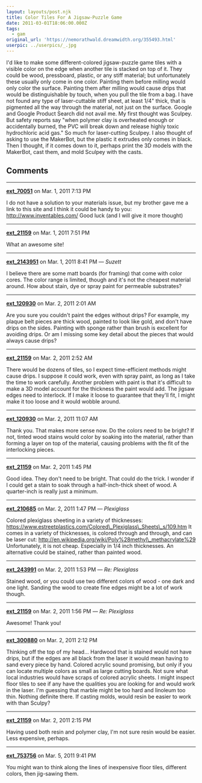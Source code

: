 ```yaml
---
layout: layouts/post.njk
title: Color Tiles For A Jigsaw-Puzzle Game
date: 2011-03-01T18:06:00.000Z
tags:
  - gam
original_url: 'https://nemorathwald.dreamwidth.org/355493.html'
userpic: ../userpics/_.jpg
---
```

I'd like to make some different-colored jigsaw-puzzle game tiles with a visible color on the edge when another tile is stacked on top of it. They could be wood, pressboard, plastic, or any stiff material; but unfortunately these usually only come in one color. Painting them before milling would only color the surface. Painting them after milling would cause drips that would be distinguishable by touch, when you pull the tile from a bag. I have not found any type of laser-cuttable stiff sheet, at least 1/4" thick, that is pigmented all the way through the material, not just on the surface. Google and Google Product Search did not avail me. My first thought was Sculpey. But safety reports say "when polymer clay is overheated enough or accidentally burned, the PVC will break down and release highly toxic hydrochloric acid gas." So much for laser-cutting Sculpey. I also thought of asking to use the MakerBot, but the plastic it extrudes only comes in black. Then I thought, if it comes down to it, perhaps print the 3D models with the MakerBot, cast them, and mold Sculpey with the casts.

## Comments

---

**[ext_70051](https://www.dreamwidth.org/users/ext_70051)** on Mar. 1, 2011 7:13 PM

I do not have a solution to your materials issue, but my brother gave me a link to this site and I think it could be handy to you: http://www.inventables.com/ Good luck (and I will give it more thought)

---

**[ext_21159](https://www.dreamwidth.org/users/ext_21159)** on Mar. 1, 2011 7:51 PM

What an awesome site!

---

**[ext_2143951](https://www.dreamwidth.org/users/ext_2143951)** on Mar. 1, 2011 8:41 PM — *Suzett*

I believe there are some matt boards (for framing) that come with color cores. The color range is limited, though and it's not the cheapest material around. How about stain, dye or spray paint for permeable substrates?

---

**[ext_120930](https://www.dreamwidth.org/users/ext_120930)** on Mar. 2, 2011 2:01 AM

Are you sure you couldn't paint the edges without drips? For example, my plaque belt pieces are thick wood, painted to look like gold, and don't have drips on the sides. Painting with sponge rather than brush is excellent for avoiding drips. Or am I missing some key detail about the pieces that would always cause drips?

---

**[ext_21159](https://www.dreamwidth.org/users/ext_21159)** on Mar. 2, 2011 2:52 AM

There would be dozens of tiles, so I expect time-efficient methods might cause drips. I suppose it could work, even with spray paint, as long as I take the time to work carefully. Another problem with paint is that it's difficult to make a 3D model account for the thickness the paint would add. The jigsaw edges need to interlock. If I make it loose to guarantee that they'll fit, I might make it too loose and it would wobble around.

---

**[ext_120930](https://www.dreamwidth.org/users/ext_120930)** on Mar. 2, 2011 11:07 AM

Thank you. That makes more sense now. Do the colors need to be bright? If not, tinted wood stains would color by soaking into the material, rather than forming a layer on top of the material, causing problems with the fit of the interlocking pieces.

---

**[ext_21159](https://www.dreamwidth.org/users/ext_21159)** on Mar. 2, 2011 1:45 PM

Good idea. They don't need to be bright. That could do the trick. I wonder if I could get a stain to soak through a half-inch-thick sheet of wood. A quarter-inch is really just a minimum.

---

**[ext_210685](https://www.dreamwidth.org/users/ext_210685)** on Mar. 2, 2011 1:47 PM — *Plexiglass*

Colored plexiglass sheeting in a variety of thicknesses: https://www.estreetplastics.com/Colored\_Plexiglass\_Sheets\_s/109.htm It comes in a variety of thicknesses, is colored through and through, and can be laser cut: http://en.wikipedia.org/wiki/Poly%28methyl\_methacrylate%29 Unfortunately, it is not cheap. Especially in 1/4 inch thicknesses. An alternative could be stained, rather than painted wood.

---

**[ext_243991](https://www.dreamwidth.org/users/ext_243991)** on Mar. 2, 2011 1:53 PM — *Re: Plexiglass*

Stained wood, or you could use two different colors of wood - one dark and one light. Sanding the wood to create fine edges might be a lot of work though.

---

**[ext_21159](https://www.dreamwidth.org/users/ext_21159)** on Mar. 2, 2011 1:56 PM — *Re: Plexiglass*

Awesome! Thank you!

---

**[ext_300880](https://www.dreamwidth.org/users/ext_300880)** on Mar. 2, 2011 2:12 PM

Thinking off the top of my head... Hardwood that is stained would not have drips, but if the edges are all black from the laser it would mean having to sand every piece by hand. Colored acrylic sound promising, but only if you can locate multiple colors as small as large cutting boards. Not sure what local industries would have scraps of colored acrylic sheets. I might inspect floor tiles to see if any have the qualities you are looking for and would work in the laser. I'm guessing that marble might be too hard and linoleum too thin. Nothing definite there. If casting molds, would resin be easier to work with than Sculpy?

---

**[ext_21159](https://www.dreamwidth.org/users/ext_21159)** on Mar. 2, 2011 2:15 PM

Having used both resin and polymer clay, I'm not sure resin would be easier. Less expensive, perhaps.

---

**[ext_753756](https://www.dreamwidth.org/users/ext_753756)** on Mar. 5, 2011 9:41 PM

You might wan to think along the lines of inexpensive floor tiles, different colors, then jig-sawing them.
